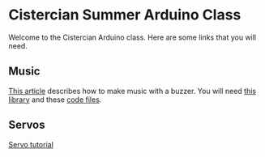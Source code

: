 # Cistercian Summer Arduino Class

Welcome to the Cistercian Arduino class. Here are some links that you will need.

## Music

[This article](https://projecthub.arduino.cc/tmekinyan/playing-popular-songs-with-arduino-and-a-buzzer-546f4a)
describes how to make music with a buzzer. You will need [this library](https://github.com/hibit-dev/buzzer/tree/master/lib)
and these [code files](https://github.com/hibit-dev/buzzer/tree/master/src).

## Servos

[Servo tutorial](https://www.makerguides.com/servo-arduino-tutorial/)